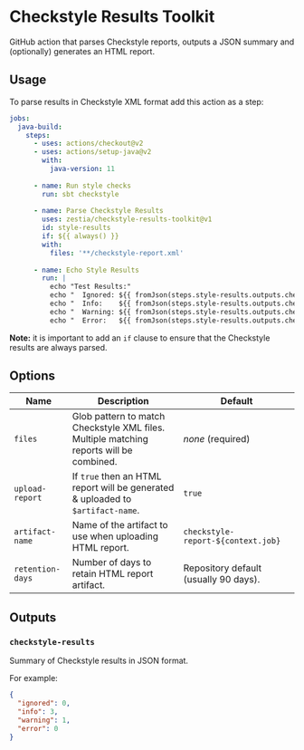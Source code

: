 # Checkstyle Results Toolkit

GitHub action that parses Checkstyle reports, outputs a JSON summary and (optionally) generates an HTML report.

## Usage

To parse results in Checkstyle XML format add this action as a step:

```yaml
jobs:
  java-build:
    steps:
      - uses: actions/checkout@v2
      - uses: actions/setup-java@v2
        with:
          java-version: 11
    
      - name: Run style checks
        run: sbt checkstyle
    
      - name: Parse Checkstyle Results
        uses: zestia/checkstyle-results-toolkit@v1
        id: style-results
        if: ${{ always() }}
        with:
          files: '**/checkstyle-report.xml'
    
      - name: Echo Style Results
        run: |
          echo "Test Results:"
          echo "  Ignored: ${{ fromJson(steps.style-results.outputs.checkstyle-results).ignored }}"
          echo "  Info:    ${{ fromJson(steps.style-results.outputs.checkstyle-results).info }}"
          echo "  Warning: ${{ fromJson(steps.style-results.outputs.checkstyle-results).warning }}"
          echo "  Error:   ${{ fromJson(steps.style-results.outputs.checkstyle-results).error }}"
```

**Note:** it is important to add an `if` clause to ensure that the Checkstyle results are always parsed.

## Options

| Name             | Description                                                                             | Default                               |
|------------------|-----------------------------------------------------------------------------------------|---------------------------------------|
| `files`          | Glob pattern to match Checkstyle XML files. Multiple matching reports will be combined. | _none_ (required)                     |
| `upload-report`  | If `true` then an HTML report will be generated & uploaded to `$artifact-name`.         | `true`                                |
| `artifact-name`  | Name of the artifact to use when uploading HTML report.                                 | `checkstyle-report-${context.job}`    |
| `retention-days` | Number of days to retain HTML report artifact.                                          | Repository default (usually 90 days). |

## Outputs

### `checkstyle-results`

Summary of Checkstyle results in JSON format.

For example:

```json
{
  "ignored": 0,
  "info": 3,
  "warning": 1,
  "error": 0
}
```
